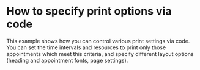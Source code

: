 # How to specify print options via code


<p>This example shows how you can control various print settings via code. You can set the time intervals and resources to print only those appointments which meet this criteria, and specify different layout options (heading and appointment fonts, page settings).</p>

<br/>


